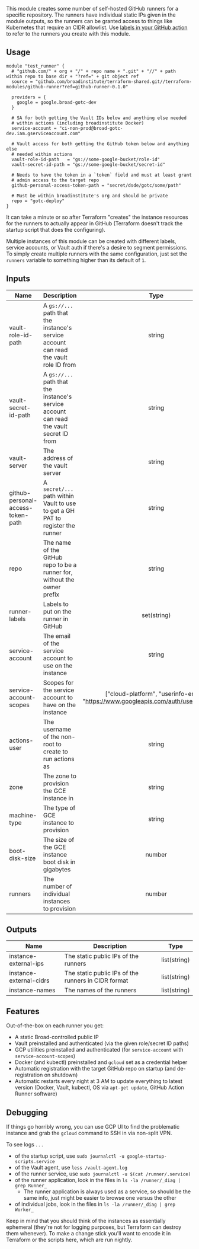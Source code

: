 This module creates some number of self-hosted GitHub runners for a specific repository. The runners have individual static IPs given in the module outputs, so the runners can be granted access to things like Kubernetes that require an CIDR allowlist. Use [labels in your GitHub action](https://docs.github.com/en/actions/hosting-your-own-runners/using-self-hosted-runners-in-a-workflow#using-self-hosted-runners-in-a-workflow) to refer to the runners you create with this module. 

## Usage
```hcl
module "test_runner" {
  # "github.com/" + org + "/" + repo name + ".git" + "//" + path within repo to base dir + "?ref=" + git object ref
  source = "github.com/broadinstitute/terraform-shared.git//terraform-modules/github-runner?ref=github-runner-0.1.0"

  providers = {
    google = google.broad-gotc-dev
  }

  # SA for both getting the Vault IDs below and anything else needed
  # within actions (including broadinstitute Docker)
  service-account = "ci-non-prod@broad-gotc-dev.iam.gserviceaccount.com"

  # Vault access for both getting the GitHub token below and anything else
  # needed within actions
  vault-role-id-path   = "gs://some-google-bucket/role-id"
  vault-secret-id-path = "gs://some-google-bucket/secret-id"

  # Needs to have the token in a `token` field and must at least grant
  # admin access to the target repo
  github-personal-access-token-path = "secret/dsde/gotc/some/path"

  # Must be within broadinstitute's org and should be private
  repo = "gotc-deploy"
}
```

It can take a minute or so after Terraform "creates" the instance resources for the runners to actually appear in GitHub (Terraform doesn't track the startup script that does the configuring).

Multiple instances of this module can be created with different labels, service accounts, or Vault auth if there's a desire to segment permissions. To simply create multiple runners with the same configuration, just set the `runners` variable to something higher than its default of `1`.

## Inputs
| Name | Description | Type | Default | Required |
|------|-------------|:----:|:-----:|:-----:|
| vault-role-id-path | A `gs://...` path that the instance's service account can read the vault role ID from | string | NULL | yes |
| vault-secret-id-path | A `gs://...` path that the instance's service account can read the vault secret ID from | string | NULL | yes |
| vault-server | The address of the vault server | string | https://clotho.broadinstitute.org:8200 | no |
| github-personal-access-token-path | A `secret/...` path within Vault to use to get a GH PAT to register the runner | string | NULL | yes |
| repo | The name of the GitHub repo to be a runner for, without the owner prefix | string | NULL | yes |
| runner-labels | Labels to put on the runner in GitHub | set(string) | [] | no |
| service-account | The email of the service account to use on the instance | string | NULL | yes |
| service-account-scopes | Scopes for the service account to have on the instance | ["cloud-platform", "userinfo-email", "https://www.googleapis.com/auth/userinfo.profile"] | no |
| actions-user | The username of the non-root to create to run actions as | string | "actions" | no |
| zone | The zone to provision the GCE instance in | string | "us-central1-a" | no |
| machine-type | The type of GCE instance to provision | string | "n1-standard-1" | no |
| boot-disk-size | The size of the GCE instance boot disk in gigabytes | number | 10 | no |
| runners | The number of individual instances to provision | number | 1 | no |

## Outputs
| Name | Description | Type |
|------|-------------|:----:|
| instance-external-ips | The static public IPs of the runners | list(string) |
| instance-external-cidrs | The static public IPs of the runners in CIDR format | list(string) |
| instance-names | The names of the runners | list(string) |

## Features
Out-of-the-box on each runner you get:
- A static Broad-controlled public IP
- Vault preinstalled and authenticated (via the given role/secret ID paths)
- GCP utilities preinstalled and authenticated (for `service-account` with `service-account-scopes`)
- Docker (and kubectl) preinstalled and `gcloud` set as a credential helper
- Automatic registration with the target GitHub repo on startup (and de-registration on shutdown)
- Automatic restarts every night at 3 AM to update everything to latest version (Docker, Vault, kubectl, OS via `apt-get update`, GitHub Action Runner software)

## Debugging
If things go horribly wrong, you can use GCP UI to find the problematic instance and grab the `gcloud` command to SSH in via non-split VPN.

To see logs . . .
- of the startup script, use `sudo journalctl -u google-startup-scripts.service`
- of the Vault agent, use `less /vault-agent.log`
- of the runner service, use `sudo journalctl -u $(cat /runner/.service)`
- of the runner application, look in the files in `ls -la /runner/_diag | grep Runner_`
  - The runner application is always used as a service, so should be the same info, just might be easier to browse one versus the other
- of individual jobs, look in the files in `ls -la /runner/_diag | grep Worker_`

Keep in mind that you should think of the instances as essentially ephemeral (they're not for logging purposes, but Terraform can destroy them whenever). To make a change stick you'll want to encode it in Terraform or the scripts here, which are run nightly.